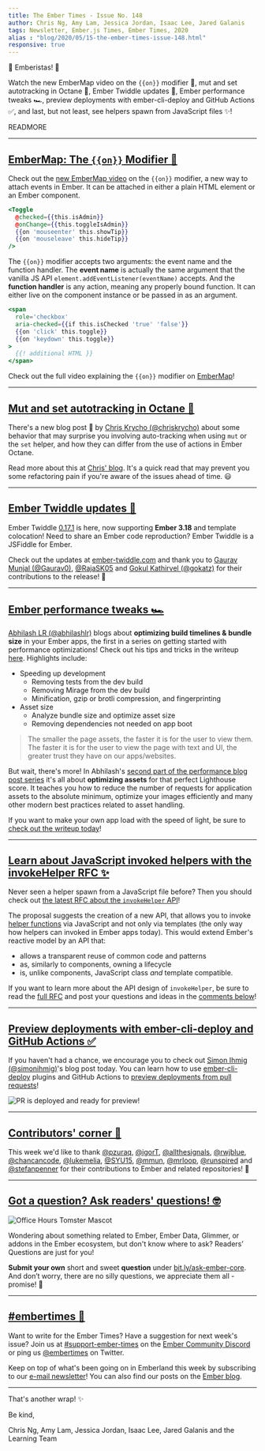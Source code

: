 ```yaml
---
title: The Ember Times - Issue No. 148
author: Chris Ng, Amy Lam, Jessica Jordan, Isaac Lee, Jared Galanis
tags: Newsletter, Ember.js Times, Ember Times, 2020
alias : "blog/2020/05/15-the-ember-times-issue-148.html"
responsive: true
---
```


👋 Emberistas! 🐹

Watch the new EmberMap video on the `{{on}}` modifier 🔦,
mut and set autotracking in Octane 📖,
Ember Twiddle updates 🌟,
Ember performance tweaks 🏎,
preview deployments with ember-cli-deploy and GitHub Actions ✅,
and last, but not least, see helpers spawn from JavaScript files ✨!

READMORE

---

## [EmberMap: The `{{on}}` Modifier 🔦](https://embermap.com/topics/what-s-new-in-ember/the-on-modifier-3-11)

Check out the [new EmberMap video](https://twitter.com/ember_map/status/1255510563163197442) on the `{{on}}` modifier, a new way to attach events in Ember. It can be attached in either a plain HTML element or an Ember component.

```hbs
<Toggle
  @checked={{this.isAdmin}}
  @onChange={{this.toggleIsAdmin}}
  {{on 'mouseenter' this.showTip}}
  {{on 'mouseleave' this.hideTip}}
/>
```

The `{{on}}` modifier accepts two arguments: the event name and the function handler. The **event name** is actually the same argument that the vanilla JS API `element.addEventListener(eventName)` accepts. And the **function handler** is any action, meaning any properly bound function. It can either live on the component instance or be passed in as an argument.

```hbs
<span
  role='checkbox'
  aria-checked={{if this.isChecked 'true' 'false'}}
  {{on 'click' this.toggle}}
  {{on 'keydown' this.toggle}}
>
  {{! additional HTML }}
</span>
```

Check out the full video explaining the `{{on}}` modifier on [EmberMap](https://embermap.com/topics/what-s-new-in-ember/the-on-modifier-3-11)!

---

## [Mut and set autotracking in Octane 📖](https://v5.chriskrycho.com/journal/mut-and-set-and-auto-tracking-in-ember-octane/)

There's a new blog post 🎉 by [Chris Krycho (@chriskrycho)](https://github.com/chriskrycho) about some behavior that may surprise you involving auto-tracking when using `mut` or the `set` helper, and how they can differ from the use of actions in Ember Octane.

Read more about this at [Chris' blog](https://v5.chriskrycho.com/journal/mut-and-set-and-auto-tracking-in-ember-octane/). It's a quick read that may prevent you some refactoring pain if you're aware of the issues ahead of time. 😃 

---

## [Ember Twiddle updates 🌟](https://twitter.com/gaurav9576/status/1259933735442698242)

Ember Twiddle [0.17.1](https://github.com/ember-cli/ember-twiddle/releases/tag/v0.17.1) is here, now supporting **Ember 3.18** and template colocation! Need to share an Ember code reproduction? Ember Twiddle is a JSFiddle for Ember. 

Check out the updates at [ember-twiddle.com](https://t.co/PMkoyGsnSv?amp=1) and thank you to [Gaurav Munjal (@Gaurav0)](https://github.com/Gaurav0), [@RajaSK05](https://github.com/RajaSK05) and [Gokul Kathirvel
(@gokatz)](https://github.com/gokatz) for their contributions to the release! 👏

---

## [Ember performance tweaks 🏎](https://abhilashlr.in/ember-performance-tweaks-part-1)

[Abhilash LR (@abhilashlr)](https://github.com/abhilashlr) blogs about **optimizing build timelines & bundle size** in your Ember apps, the first in a series on getting started with performance optimizations! Check out his tips and tricks in the writeup [here](https://abhilashlr.in/ember-performance-tweaks-part-1). Highlights include:

* Speeding up development
  * Removing tests from the dev build
  * Removing Mirage from the dev build
  * Minification, gzip or brotli compression, and fingerprinting
* Asset size
  * Analyze bundle size and optimize asset size
  * Removing dependencies not needed on app boot

> The smaller the page assets, the faster it is for the user to view them. The faster it is for the user to view the page with text and UI, the greater trust they have on our apps/websites.

But wait, there's more! In Abhilash's [second part of the performance blog post series](https://abhilashlr.in/ember-performance-tweaks-part-2) it's all about **optimizing assets** for that perfect Lighthouse score. It teaches you how to reduce the number of requests for application assets to the absolute minimum, optimize your images efficiently and many other modern best practices related to asset handling.

If you want to make your own app load with the speed of light, be sure to [check out the writeup today](https://abhilashlr.in/ember-performance-tweaks-part-2)!

---

## [Learn about JavaScript invoked helpers with the invokeHelper RFC ✨](https://github.com/emberjs/rfcs/pull/626)

Never seen a helper spawn from a JavaScript file before? Then you should check out [the latest RFC about the `invokeHelper` API](https://github.com/emberjs/rfcs/pull/626)!

The proposal suggests the creation of a new API, that allows you to invoke [helper functions](https://guides.emberjs.com/release/components/helper-functions/) via JavaScript and not only via templates (the only way how helpers can invoked in Ember apps today).
This would extend Ember's reactive model by an API that:

* allows a transparent reuse of common code and patterns
* as, similarly to components, owning a lifecycle
* is, unlike components, JavaScript class _and_ template compatible.

If you want to learn more about the API design of `invokeHelper`, be sure to read the [full RFC](https://github.com/emberjs/rfcs/blob/invoke-helper/text/0626-invoke-helper.md) and post your questions and ideas in the [comments below](https://github.com/emberjs/rfcs/pull/626)!

---

## [Preview deployments with ember-cli-deploy and GitHub Actions ✅](https://www.kaliber5.de/en/blog/preview-deployments-with-ember-cli-deploy-and-github-actions/)

If you haven't had a chance, we encourage you to check out [Simon Ihmig (@simonihmig)](https://github.com/simonihmig)'s blog post today. You can learn how to use [ember-cli-deploy](http://ember-cli-deploy.com/) plugins and GitHub Actions to [preview deployments from pull requests](https://www.kaliber5.de/en/blog/preview-deployments-with-ember-cli-deploy-and-github-actions/)!

![PR is deployed and ready for preview!](https://www.kaliber5.de/assets/images/gh-deployment-comment.png)

---

## [Contributors' corner 👏](https://guides.emberjs.com/release/contributing/repositories/)

<p>This week we'd like to thank <a href="https://github.com/pzuraq" target="gh-user">@pzuraq</a>, <a href="https://github.com/igorT" target="gh-user">@igorT</a>, <a href="https://github.com/allthesignals" target="gh-user">@allthesignals</a>, <a href="https://github.com/rwjblue" target="gh-user">@rwjblue</a>, <a href="https://github.com/chancancode" target="gh-user">@chancancode</a>, <a href="https://github.com/lukemelia" target="gh-user">@lukemelia</a>, <a href="https://github.com/SYU15" target="gh-user">@SYU15</a>, <a href="https://github.com/mmun" target="gh-user">@mmun</a>, <a href="https://github.com/mrloop" target="gh-user">@mrloop</a>, <a href="https://github.com/runspired" target="gh-user">@runspired</a> and <a href="https://github.com/stefanpenner" target="gh-user">@stefanpenner</a>  for their contributions to Ember and related repositories! 💖</p>

---

## [Got a question? Ask readers' questions! 🤓](https://docs.google.com/forms/d/e/1FAIpQLScqu7Lw_9cIkRtAiXKitgkAo4xX_pV1pdCfMJgIr6Py1V-9Og/viewform)

<div class="blog-row">
  <img class="float-right small transparent padded" alt="Office Hours Tomster Mascot" title="Readers' Questions" src="/images/tomsters/officehours.png" />

  <p>Wondering about something related to Ember, Ember Data, Glimmer, or addons in the Ember ecosystem, but don't know where to ask? Readers’ Questions are just for you!</p>

  <p><strong>Submit your own</strong> short and sweet <strong>question</strong> under <a href="https://bit.ly/ask-ember-core" target="rq">bit.ly/ask-ember-core</a>. And don’t worry, there are no silly questions, we appreciate them all - promise! 🤞</p>
</div>

---

## [#embertimes 📰](https://blog.emberjs.com/tags/newsletter.html)

Want to write for the Ember Times? Have a suggestion for next week's issue? Join us at [#support-ember-times](https://discordapp.com/channels/480462759797063690/485450546887786506) on the [Ember Community Discord](https://discordapp.com/invite/zT3asNS) or ping us [@embertimes](https://twitter.com/embertimes) on Twitter.

Keep on top of what's been going on in Emberland this week by subscribing to our [e-mail newsletter](https://the-emberjs-times.ongoodbits.com/)! You can also find our posts on the [Ember blog](https://emberjs.com/blog/tags/newsletter.html).

---

That's another wrap! ✨

Be kind,

Chris Ng, Amy Lam, Jessica Jordan, Isaac Lee, Jared Galanis and the Learning Team
